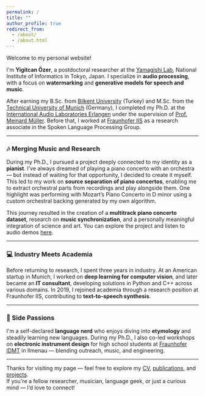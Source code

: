 ```yaml
---
permalink: /
title: ""
author_profile: true
redirect_from: 
  - /about/
  - /about.html
---
```


Welcome to my personal website!

I'm **Yigitcan Özer**, a postdoctoral researcher at the [Yamagishi Lab](https://yamagishilab.jp/), National Institute of Informatics in Tokyo, Japan. I specialize in **audio processing**, with a focus on **watermarking** and **generative models for speech and music**.

After earning my B.Sc. from [Bilkent University](https://w3.bilkent.edu.tr/bilkent/) (Turkey) and M.Sc. from the [Technical University of Munich](https://www.tum.de) (Germany), I completed my Ph.D. at the [International Audio Laboratories Erlangen](https://www.audiolabs-erlangen.de) under the supervision of [Prof. Meinard Müller](https://www.audiolabs-erlangen.de/fau/professor/mueller). Before that, I worked at [Fraunhofer IIS](https://www.iis.fraunhofer.de/en.html) as a research associate in the Spoken Language Processing Group.

---

### 🎶 Merging Music and Research

During my Ph.D., I pursued a project deeply connected to my identity as a **pianist**. I’ve always dreamed of playing a piano concerto with an orchestra — but instead of waiting for that opportunity, I decided to create it myself. This led to my work on **source separation of piano concertos**, enabling me to extract orchestral parts from recordings and play alongside them. One highlight was performing with Mozart’s Piano Concerto in D minor using a custom orchestral backing generated by my own algorithm.

This journey resulted in the creation of a **multitrack piano concerto dataset**, research on **music synchronization**, and a personally meaningful integration of science and art. You can explore the project and listen to audio demos [here](https://www.audiolabs-erlangen.de/resources/MIR/PCD_AudioLabs).

---

### 💻 Industry Meets Academia

Before returning to research, I spent three years in industry. At an American startup in Munich, I worked on **deep learning for computer vision**, and later became an **IT consultant**, developing solutions in Python and C++ across various domains. In 2019, I rejoined academia through a research position at Fraunhofer IIS, contributing to **text-to-speech synthesis**.

---

### 🧠 Side Passions

I'm a self-declared **language nerd** who enjoys diving into **etymology** and steadily learning new languages. During my Ph.D., I also co-led workshops on **electronic instrument design** for high school students at [Fraunhofer IDMT](https://www.idmt.fraunhofer.de/en.html) in Ilmenau — blending outreach, music, and engineering.

---

Thanks for visiting my page — feel free to explore my [CV](/cv/), [publications](/publications/), and [projects](/projects/).  
If you're a fellow researcher, musician, language geek, or just a curious mind — I’d love to connect!